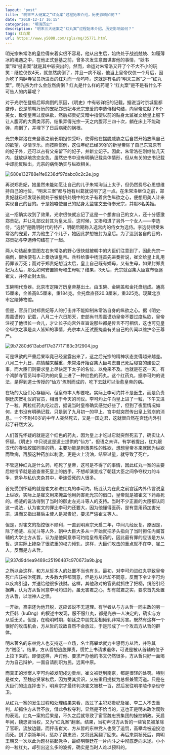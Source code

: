 ```yaml
---
layout: "post"
title: "明末三大谜案之“红丸案”过程始末介绍，历史影响如何？"
date: "2018-12-17 16:15"
categories: "明清历史"
description: "明末三大谜案之“红丸案”过程始末介绍，历史影响如何？"
tags: 红丸案
url: https://www.y5000.com/zgls/mq/35771.html
---
```






明光宗朱常洛的皇位得来着实很不容易，他从出生后，始终处于战战兢兢、如履薄冰的境遇之中，在他正式登基之前，曾多次发生意图谋害他的事情，“妖书案”和“梃击案”就是其中较突出的。然而，命运对朱常洛又开了个不大不小的玩笑：继位仅仅4天，就忽然病倒了，并且一病不起，他当上皇帝仅仅一个月后，因为吃了鸿胪寺官员所进贡的红丸而一命呜呼。这就是有名的“明末三案”之一“红丸案”。明光宗为什么会忽然病倒？红丸是什么样的药呢？“红丸案”是不是有什么不可告人的内幕呢？

对于光宗在登极后即病倒的原因，《明史》中有较详细的记载。据说当时京城里都盛传，说是前朝万历的宠妃郑贵妃与光宗宠爱的李选侍相勾结，向皇帝进献了8个美女，致使皇帝过度纵欲，然后郑贵妃又暗中指使以前的贴身太监崔文给皇上服下让人腹泻的大黄类泻药，结果弄得光宗一天之内腹泻三四十次，躺在床上不能动弹，病倒了，并埋下了日后病死的祸根。

光宗朱常洛在未登基之前长期担惊受吓，使得他在摆脱威胁之后自然开始放纵自己的欲望，尽情享乐。而按照惯例，这位年纪已经39岁的新皇帝除了自己东宫原有的妃子外，还可以占有父亲留下的妃子，并新立妃子。因此，朱常洛在刚继位几天内，就放纵地贪恋女色，虽然史书中没有明确记载具体情形，但从有关的史书记载中却能反映出，光宗的病倒确实与纵欲相关。

![680e132788e1fe6238df97dabc8c2c2e.jpg](https://img.y5000.com/uploads/allimg/181025/680e132788e1fe6238df97dabc8c2c2e.jpg)

再说郑贵妃，她虽然未能如愿让自己的儿子朱常洵当上太子，但仍然费尽心思想维持自己的地位，“明末三案”都与她有纠葛就说明了这一点。在朱常洛继位之前，郑贵妃就已经发现长期处于被排挤处境中的太子有着贪色纵欲之心，便想用美人计来实现自己的目的。于是她唆使自己的贴身太监崔文去侍奉光宗，并献8名美姬。

这一招确实收到了效果，光宗很快就忘记了这是一个想害自己的女人，还十分感激郑贵妃，并让礼部议封其为皇太后。这时候，又掺和进了另外一个女人——李选侍，“选侍”是晚明时代的特产，明朝后期称入选宫内的侍女为选侍。李选侍很受朱常洛的宠爱，并为他生了个儿子，她因此梦想被封为皇后。为了达到各自的目的，郑贵妃与李选侍勾结在了一起。

两人勾结起来意图左右朱常洛的野心很快就被朝中的大臣们注意到了，因此光宗一病倒，很快便有人上奏劝谏皇帝。兵科给事中杨涟首先进奏折说，崔文给皇上乱用药罪该万死；而对于郑贵妃想当太后，皇上自己既有嫡母，又有生母，如果封郑贵妃为太后，那么如何安置嫡母和生母呢？结果，3天后，光宗就召集大臣宣布驱逐崔文，并停止封太后。

玉碗明代食器。北京市定陵万历皇帝墓出土。由玉碗、金碗盖和金托盘组成。通高15厘米，金盖高8.5厘米，重184克。金托盘直径20.3厘米，重325克。现藏北京市定陵博物馆。

但是，官员们对郑贵妃等人的打击并不能抑制朱常洛自身的纵欲之心。据《明史·周嘉谟传》记载，八月二十六日那天，吏部尚书周嘉谟劝皇帝不要过度纵欲，皇帝注视了他很长一会儿，才让长子向宫外宣旨说那些都是传言不可相信，这也可见皇帝纵欲之事是众人皆知的事情，光宗本人还试图掩盖有关自己的传闻以维护帝王尊严。

![9b7280d613abdf17e37717183c3f2904.jpg](https://img.y5000.com/uploads/allimg/181025/9b7280d613abdf17e37717183c3f2904.jpg)

可是纵欲的严重后果毕竟已经显露出来了，这之后光宗的精神状态变得越来越差。八月二十九日，病情越来越重，朱常洛开始召集大臣考虑自己死后寝宫的建设之事，而大臣们则要求皇上尽快定下太子的名位，以免来不及。也就是在这一天，有个鸿胪寺官员叫李可灼的向皇上进了一种红色的药丸。这个红药丸，据李可灼的说法，是得到道士传授的“仙方”炼制而成的，吃下去就可以治愈皇帝的病。

在场的大臣们心存疑问，但皇帝本人却要吃。实际上李可灼并不是医生，而是负责朝廷庆贺礼仪的官员，相当于今天的司仪。李可灼上午向皇上进了一粒，下午又进了一粒。两粒红药丸吃过后，据说当时皇帝确实感觉好些了，但到了夜里情况如何，史书没有明确记载，只是到了九月初一的早上，宫中就突然传出皇上驾崩的消息。一个不到40岁的中年人突然死去，又是一国之君，这就很自然在宫廷内外引起了轩然大波。

人们首先怀疑的就是这个红色的药丸，因为皇上才吃过它就突然死去了，确实让人怀疑。《明史》中只说这是道士提供的“仙方”，但语之未详。有学者提出，红丸跟汉代的春恤胶属同类的药，主要功能是刺激男性的性欲，想想皇帝本来就因为纵欲而致病，再服这种药加以刺激，更是火上浇油，结果过量，就导致了死亡。

不管这种红丸是什么药，吃死了皇帝，这可是不得了的事情，因此红丸一案的主要后继情节就是追查害死皇上的凶手，不想却演变成了朝廷大臣之间争夺权力的斗争，党争与私仇夹杂其中，牵连受死的人很多。

首先受到怀疑的就是崔文和进红丸的李可灼。杨涟认为在此之前宫廷内外传言说皇上纵欲，实际上是崔文用来掩盖他用药害死光宗的借口，皇帝就是被崔文下药毒死的。杨涟的说法得到了当时的御史左光斗等人的支持。当时不少正直的大臣都认同这一说法，认为崔文的罪比李可灼还要大，因为他懂得医药，是有意用药加害光宗，进而又指出幕后主使人是郑贵妃，要求严惩崔文等人。

但是，对崔文的指控很不顺利，一直到明熹宗天启二年，中间几经反复。原因是，除了杨涟、左光斗等人外，朝中大臣大多从一开始就把矛头指向了当时担任内阁首辅的大学士方从哲，认为是他同意李可灼给皇帝用药的，因此最有罪的应该是方从哲。这实际上掺杂了很浓重的权力倾轧，这样，大臣们攻击的重点就不在李、崔二人，反而是方从哲。

![937d9d4ea9489c25196487c970673a9b.jpg](https://img.y5000.com/uploads/allimg/181025/937d9d4ea9489c25196487c970673a9b.jpg)

之所以会这样，和方从哲本人的处置不当也有关。最初，对李可灼进红丸导致皇帝死亡应该被治死罪，大多数大臣都同意，但是方从哲却不同意，反而下令让李可灼以疾病引退，并送给他很多钱财。这样，其他敌对的官员就抓住了把柄，纷纷引经据典，认为方从哲同意李可灼进药，虽无害君之心，却有弑君之实，要求首先处置方从哲，以泄神人之愤。

一开始，熹宗还为他开脱，这应该说不无道理。有学者从与方从哲一同主政的另一大臣韩（kuDng）的叙述中发现，服不服红丸，都是光宗一人决定的，确实与方从哲无关。但是，在晚明时期，朝廷之中朋党互相倾轧非常厉害。既然有这样一个很好的攻击机会，方从哲的政敌自然不会放过，于是形成了一个攻击方从哲的群体。

明末著名的东林党人也支持这一立场，名士高攀龙就力主惩罚方从哲，并称其为“贼臣”。结果，方从哲想逃脱罪责，慌忙上书请求退休，可说是被从首辅的位子上拉下来的。即便这样，声讨他、要求严办他的书文仍然很多，方从哲只好一面竭力为自己辩护，一面自请削职为民，远离中原。

而真正的涉案人李可灼被发配戍边贵州，崔文被贬到南京，都是很轻的处罚。特别是崔文，至魏忠贤掌权后，因为受其赏识，又被重用提拔为总督兼管河道。只是在大臣们的连连抨击下，明熹宗才最终判决崔文被杖一百，然后发往明孝陵作杂役守卫。

从红丸一案的发生过程和处理结果来看，放过了主犯郑贵妃及崔、李二人不去重判，却抓住方从哲不放，借此争权夺利，显然是不恰当的，这也正是明末政治腐败的表现。红丸一案的后果是，不久之后就导致了宦官魏忠贤集团的操控朝政。天启年间，魏忠贤当权，又为“红丸案”翻案。结果，当初声讨方从哲的一些官员被革除了官职，流放边疆，而抨击崔文、方从哲的东林党人也受了追罚，高攀龙被迫投池而死。到了崇祯年间，惩办了魏忠贤，又将此案翻了回来。再后来崇祯死后，南明王朝又一次以此为题材挑起党争，最终明朝廷在一片内斗之中彻底走向末途。小小的一粒红丸，却引出这么多的波折，确实是当时人难以预料的。
